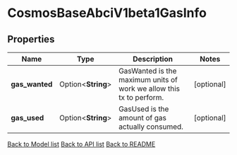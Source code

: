 # CosmosBaseAbciV1beta1GasInfo

## Properties

Name | Type | Description | Notes
------------ | ------------- | ------------- | -------------
**gas_wanted** | Option<**String**> | GasWanted is the maximum units of work we allow this tx to perform. | [optional]
**gas_used** | Option<**String**> | GasUsed is the amount of gas actually consumed. | [optional]

[Back to Model list](../README.md#documentation-for-models) [Back to API list](../README.md#documentation-for-api-endpoints) [Back to README](../README.md)


